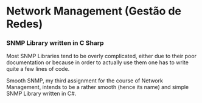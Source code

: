# Network Management (Gestão de Redes)

### SNMP Library written in C Sharp

Most SNMP Libraries tend to be overly complicated, either due to their poor documentation or because in order to actually use them one has to write quite a few lines of code. 

Smooth SNMP, my third assignment for the course of Network Management, intends to be a rather smooth (hence its name) and simple SNMP Library written in C#.

